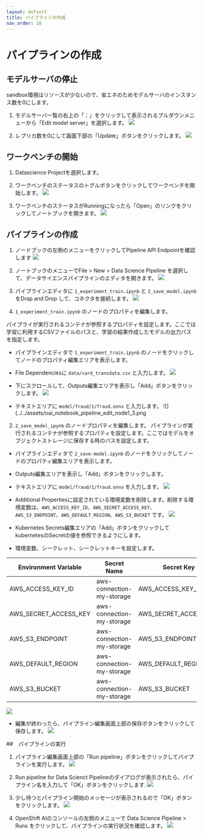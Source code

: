 ```yaml
---
layout: default
title: パイプラインの作成
nav_order: 10
---
```


# パイプラインの作成

## モデルサーバの停止
sandbox環境はリソースが少ないので、省エネのためモデルサーバのインスタンス数を0にします。

1. モデルサーバ一覧の右上の「：」をクリックして表示されるプルダウンメニューから「Edit model server」を選択します。 
![](../../assets/oai_modelserver_stop_1.png)


1. レプリカ数を0にして画面下部の「Update」ボタンをクリックします。
![](../../assets/oai_modelserver_stop_1.png)


## ワークベンチの開始

1. Datascience Projectを選択します。

1. ワークベンチのステータスのトグルボタンをクリックしてワークベンチを開始します。
![](../../assets/oai_start_workbench.png)

1. ワークベンチのステータスがRunningになったら「Open」のリンクをクリックしてノートブックを開きます。
![](../../assets/oai_open_workbench.png)

## パイプラインの作成

1. ノードブックの左側のメニューをクリックしてPipeline API Endpointを確認します
![](../../assets/oai_notebook_verify_pipeline_endpoint.png)

1. ノートブックのメニューでFile > New > Data Science Pipeline を選択して、データサイエンスパイプラインのエディタを開きます。
![](../../assets/oai_notebook_create_newpipeline.png)

1. パイプラインエディタに `1_experiment_train.ipynb` と `2_save_model.ipynb` をDrap and Drop して、コネクタを接続します。
![](../../assets/oai_notebook_create_pipeline_1.gif)

1. `1_experiment_train.ipynb` のノードのプロパティを編集します。

パイプライが実行されるコンテナが参照するプロパティを設定します。ここでは学習に利用するCSVファイルのパスと、学習の結果作成したモデルの出力パスを指定します。

* パイプラインエディタで `1_experiment_train.ipynb` のノードをクリックしてノードのプロパティ編集エリアを表示します。
* File Dependenciesに `data/card_transdata.csv` と入力します。
![](../../assets/oai_notebook_pipeline_edit_node1_1.png)

* 下にスクロールして、Outputs編集エリアを表示し「Add」ボタンをクリックします。
![](../../assets/oai_notebook_pipeline_edit_node1_2.png)

* テキストエリアに `model/fraud/1/fraud.onnx` と入力します。
![](../../assets/oai_notebook_pipeline_edit_node1_3.png


2. `2_save_model_ipynb` のノードプロパティを編集します。
パイプラインが実行されるコンテナが参照するプロパティを設定します。ここではモデルをオブジェクトストレージに保存する時のパスを設定します。

* パイプラインエディタで `2_save-model.ipynb` のノードをクリックしてノードのプロパティ編集エリアを表示します。
* Outputs編集エリアを表示し「Add」ボタンをクリックします。
* テキストエリアに `model/fraud/1/fraud.onnx` を入力します。
![](../../assets/oai_notebook_pipeline_edit_node1_3.png)

* Additional Propertiesに設定されている環境変数を削除します。削除する環境変数は、`AWS_ACCESS_KEY_ID`、`AWS_SECRET_ACCESS_KEY`、`AWS_S3_ENDPOINT`、`AWS_DEFAULT_REGION`、`AWS_S3_BUCKET` です。
![](../../assets/oai_notebook_pipeline_removeenv.png)

* Kubernetes Secrets編集エリアの「Add」ボタンをクリックしてkubernetesのSecretの値を参照できるようにします。

* 環境変数、シークレット、シークレットキーを設定します。

|Environment Variable|Secret Name|Secret Key|
|---|---|---|
|AWS_ACCESS_KEY_ID|aws-connection-my-storage|AWS_ACCESS_KEY_ID|
|AWS_SECRET_ACCESS_KEY|aws-connection-my-storage|AWS_SECRET_ACCESS_KEY|
|AWS_S3_ENDPOINT|aws-connection-my-storage|AWS_S3_ENDPOINT|
|AWS_DEFAULT_REGION|aws-connection-my-storage|AWS_DEFAULT_REGION|
|AWS_S3_BUCKET|aws-connection-my-storage|AWS_S3_BUCKET|

![](../../assets/oai_notebook_pipeline_add_k8ssecrets_2.png)

* 編集が終わったら、パイプライン編集画面上部の保存ボタンをクリックして保存します。
![](../../assets/oai_notebook_pipeline_save.png)

##　パイプラインの実行

1. パイプライン編集画面上部の「Run pipeline」ボタンをクリックしてパイプラインを実行します。
![](../../assets/oai_notebook_pipeline_start_run.png)


1. Run pipeline for Data Scienct Pipelineのダイアログが表示されたら、パイプライン名を入力して「OK」ボタンをクリックします.
![](../../assets/oai_notebook_pipeline_start_run_2.png)


1. 少し待つとパイプライン開始のメッセージが表示されるので「OK」ボタンをクリックします。
![](../../assets/oai_notebook_pipeline_start_run_3.png)

1. OpenShift AIのコンソールの左側のメニューで Data Science Pipeline > Runs をクリックして、パイプラインの実行状況を確認します。
![](../../assets/oai_notebook_pipeline_start_run_4.png)









